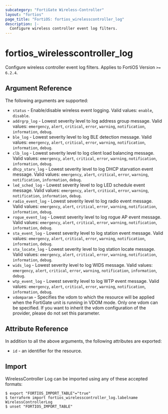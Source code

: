 ```yaml
---
subcategory: "FortiGate Wireless-Controller"
layout: "fortios"
page_title: "FortiOS: fortios_wirelesscontroller_log"
description: |-
  Configure wireless controller event log filters.
---
```


# fortios_wirelesscontroller_log
Configure wireless controller event log filters. Applies to FortiOS Version `>= 6.2.4`.

## Argument Reference

The following arguments are supported:

* `status` - Enable/disable wireless event logging. Valid values: `enable`, `disable`.
* `addrgrp_log` - Lowest severity level to log address group message. Valid values: `emergency`, `alert`, `critical`, `error`, `warning`, `notification`, `information`, `debug`.
* `ble_log` - Lowest severity level to log BLE detection message. Valid values: `emergency`, `alert`, `critical`, `error`, `warning`, `notification`, `information`, `debug`.
* `clb_log` - Lowest severity level to log client load balancing message. Valid values: `emergency`, `alert`, `critical`, `error`, `warning`, `notification`, `information`, `debug`.
* `dhcp_starv_log` - Lowest severity level to log DHCP starvation event message. Valid values: `emergency`, `alert`, `critical`, `error`, `warning`, `notification`, `information`, `debug`.
* `led_sched_log` - Lowest severity level to log LED schedule event message. Valid values: `emergency`, `alert`, `critical`, `error`, `warning`, `notification`, `information`, `debug`.
* `radio_event_log` - Lowest severity level to log radio event message. Valid values: `emergency`, `alert`, `critical`, `error`, `warning`, `notification`, `information`, `debug`.
* `rogue_event_log` - Lowest severity level to log rogue AP event message. Valid values: `emergency`, `alert`, `critical`, `error`, `warning`, `notification`, `information`, `debug`.
* `sta_event_log` - Lowest severity level to log station event message. Valid values: `emergency`, `alert`, `critical`, `error`, `warning`, `notification`, `information`, `debug`.
* `sta_locate_log` - Lowest severity level to log station locate message. Valid values: `emergency`, `alert`, `critical`, `error`, `warning`, `notification`, `information`, `debug`.
* `wids_log` - Lowest severity level to log WIDS message. Valid values: `emergency`, `alert`, `critical`, `error`, `warning`, `notification`, `information`, `debug`.
* `wtp_event_log` - Lowest severity level to log WTP event message. Valid values: `emergency`, `alert`, `critical`, `error`, `warning`, `notification`, `information`, `debug`.
* `vdomparam` - Specifies the vdom to which the resource will be applied when the FortiGate unit is running in VDOM mode. Only one vdom can be specified. If you want to inherit the vdom configuration of the provider, please do not set this parameter.


## Attribute Reference

In addition to all the above arguments, the following attributes are exported:
* `id` - an identifier for the resource.

## Import

WirelessController Log can be imported using any of these accepted formats:
```
$ export "FORTIOS_IMPORT_TABLE"="true"
$ terraform import fortios_wirelesscontroller_log.labelname WirelessControllerLog
$ unset "FORTIOS_IMPORT_TABLE"
```
